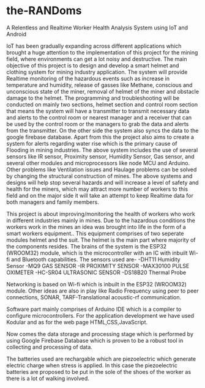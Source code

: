 # the-RANDoms
A Relentless and Realtime Worker Health Analysis System using IoT and Android

IoT has been gradually expanding across different applications which brought a huge attention to the implementation of this project for the mining field, where environments can get a lot noisy and destructive. The main objective of this project is to design and develop a smart helmet and clothing system for mining industry application. The system will provide Realtime monitoring of the hazardous events such as increase in temperature and humidity, release of gasses like Methane, conscious and unconscious state of the miner, removal of helmet of the miner and obstacle damage to the helmet. The programming and troubleshooting will be conducted on mainly two sections, helmet section and control room section that means the system will have a transmitter to transmit necessary data and alerts to the control room or nearest manager and a receiver that can be used by the control room or the managers to grab the data and alerts from the transmitter. On the other side the system also syncs the data to the google firebase database. Apart from this the project also aims to create a system for alerts regarding water rise which is the primary cause of Flooding in mining industries. The above system includes the use of several sensors like IR sensor, Proximity sensor, Humidity Sensor, Gas sensor, and several other modules and microprocessors like node MCU and Arduino. Other problems like Ventilation issues and Haulage problems can be solved by changing the structural construction of mines. The above systems and designs will help stop several hazards and will increase a level of safety and health for the miners, which may attract more number of workers to this field and on the major side it will take an attempt to keep Realtime data for both managers and family members.

This project is about improving/monitoring the health of workers who work in different industries mainly in mines.
Due to the hazardous conditions the workers work in the mines an idea was brought into life in the 
form of a smart workers equipment..
This equipment comprises  of two seperate modules helmet and the suit.
The helmet is the main part where majority of the components resides.
The brains of the system is the ESP32 (WROOM32) module, which is the microcontroller with an IC
with inbuilt Wi-fi and Bluetooth capabilities.
The sensors used are-
-DHT11 Humidity Sensor
-MQ9 GAS SENSOR
-IR PROXIMITY SENSOR
-MAX30100 PULSE OXIMETER
-HC-SR04 ULTRASONIC SENSOR
-DS18B20 Thermal Probe

Networking is based on Wi-fi which is inbuilt in the ESP32 (WROOM32) module.
Other ideas are also in play like Radio Frequency using peer to peer connections, SONAR,
TARF-Translational acoustic-rf communication.

Software part mainly comprises of Arduino IDE which is a compiler to configure microcontrollers.
For the application development we have used Kodular and as for the web page HTML,CSS,JavaScript.

Now comes the data storage and processing stage which is performed by using Google Firebase 
Database which is proven to be a robust tool in collecting and processing of data.

The batteries used are rechargable which are piezoelectric which generate electric charge 
when stress is applied. In this case the piezoelectric batteries are proposed to be put 
in the sole  of the shoes of the worker as there is a lot of walking involved.


